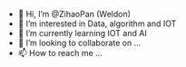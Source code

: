 - 👋 Hi, I’m @ZihaoPan (Weldon)
- 👀 I’m interested in Data, algorithm and IOT
- 🌱 I’m currently learning IOT and AI
- 💞️ I’m looking to collaborate on ...
- 📫 How to reach me ...

<!---
ZihaoPan/ZihaoPan is a ✨ special ✨ repository because its `README.md` (this file) appears on your GitHub profile.
You can click the Preview link to take a look at your changes.
--->

